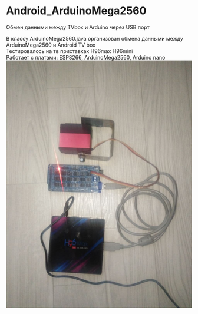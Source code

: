 # Android_ArduinoMega2560
Обмен данными между TVbox и Arduino через USB порт

В классу ArduinoMega2560.java организован обмена данными между ArduinoMega2560  и Android TV box
<br/>Тестировалось на тв приставках H96max H96mini
<br/>Работает с платами:  ESP8266, ArduinoMega2560, Arduino nano
 <img src="https://github.com/MyasnikovIA/Android_ArduinoMega2560/blob/main/img/src.jpg?raw=true"/>
 
 
